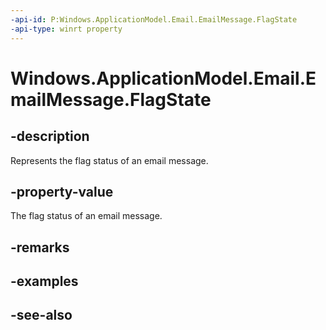 ```yaml
---
-api-id: P:Windows.ApplicationModel.Email.EmailMessage.FlagState
-api-type: winrt property
---
```


<!-- Property syntax
public Windows.ApplicationModel.Email.EmailFlagState FlagState { get;  set; }
-->

# Windows.ApplicationModel.Email.EmailMessage.FlagState

## -description
Represents the flag status of an email message.

## -property-value
The flag status of an email message.

## -remarks

## -examples

## -see-also
